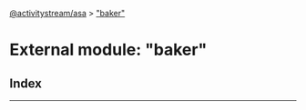 [@activitystream/asa](../README.md) > ["baker"](../modules/_baker_.md)

# External module: "baker"

## Index

---

